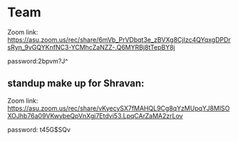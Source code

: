 # Team

Zoom link: https://asu.zoom.us/rec/share/6mVb_PrVDbqt3e_zBVXg8CjIzc4QYqxgDPDrsRyn_9vGQYKnfNC3-YCMhcZaNZZ-.Q6MYRBj8tTepBY8j

password:2bpvm?J^


## standup make up for Shravan:

Zoom link: https://asu.zoom.us/rec/share/vKyecySX7fMAHQL9Cg8qYzMUpqYJ8MlSOXOJhb76a09VKwybeQpVnXgj7Etdvi53.LpqCArZaMA2zrLov

password: t45G$SQv
